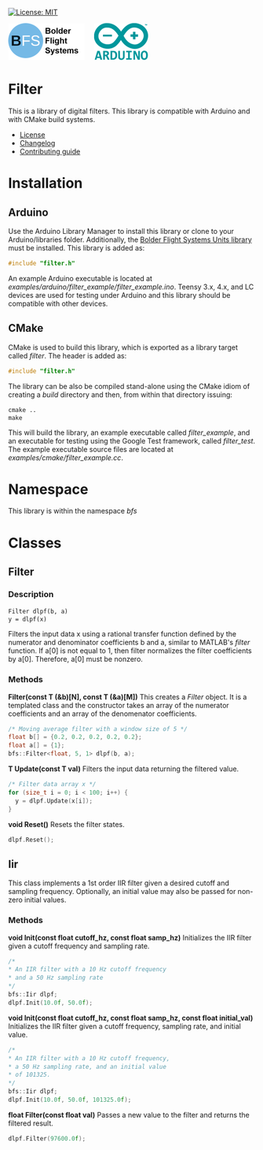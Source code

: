 [![License: MIT](https://img.shields.io/badge/License-MIT-yellow.svg)](https://opensource.org/licenses/MIT)

![Bolder Flight Systems Logo](img/logo-words_75.png) &nbsp; &nbsp; ![Arduino Logo](img/arduino_logo_75.png)

# Filter
This is a library of digital filters. This library is compatible with Arduino and with CMake build systems.
   * [License](LICENSE.md)
   * [Changelog](CHANGELOG.md)
   * [Contributing guide](CONTRIBUTING.md)

# Installation

## Arduino
Use the Arduino Library Manager to install this library or clone to your Arduino/libraries folder. Additionally, the [Bolder Flight Systems Units library](https://github.com/bolderflight/units) must be installed. This library is added as:

```C++
#include "filter.h"
```

An example Arduino executable is located at *examples/arduino/filter_example/filter_example.ino*. Teensy 3.x, 4.x, and LC devices are used for testing under Arduino and this library should be compatible with other devices.

## CMake
CMake is used to build this library, which is exported as a library target called *filter*. The header is added as:

```C++
#include "filter.h"
```

The library can be also be compiled stand-alone using the CMake idiom of creating a *build* directory and then, from within that directory issuing:

```
cmake ..
make
```

This will build the library, an example executable called *filter_example*, and an executable for testing using the Google Test framework, called *filter_test*. The example executable source files are located at *examples/cmake/filter_example.cc*.

# Namespace
This library is within the namespace *bfs*

# Classes

## Filter

### Description

```
Filter dlpf(b, a)
y = dlpf(x) 
```

Filters the input data x using a rational transfer function defined by the numerator and denominator coefficients b and a, similar to MATLAB's *filter* function. If a[0] is not equal to 1, then filter normalizes the filter coefficients by a[0]. Therefore, a[0] must be nonzero.

### Methods

**Filter(const T (&b)[N], const T (&a)[M])** This creates a *Filter* object. It is a templated class and the constructor takes an array of the numerator coefficients and an array of the denomenator coefficients.

```C++
/* Moving average filter with a window size of 5 */
float b[] = {0.2, 0.2, 0.2, 0.2, 0.2};
float a[] = {1};
bfs::Filter<float, 5, 1> dlpf(b, a);
```

**T Update(const T val)** Filters the input data returning the filtered value.

```C++
/* Filter data array x */
for (size_t i = 0; i < 100; i++) {
  y = dlpf.Update(x[i]);
}
```

**void Reset()** Resets the filter states.

```C++
dlpf.Reset();
```

## Iir

This class implements a 1st order IIR filter given a desired cutoff and sampling frequency. Optionally, an initial value may also be passed for non-zero initial values.

### Methods

**void Init(const float cutoff_hz, const float samp_hz)** Initializes the IIR filter given a cutoff frequency and sampling rate.

```C++
/*
* An IIR filter with a 10 Hz cutoff frequency
* and a 50 Hz sampling rate
*/
bfs::Iir dlpf;
dlpf.Init(10.0f, 50.0f);
```

**void Init(const float cutoff_hz, const float samp_hz, const float initial_val)** Initializes the IIR filter given a cutoff frequency, sampling rate, and initial value.

```C++
/*
* An IIR filter with a 10 Hz cutoff frequency,
* a 50 Hz sampling rate, and an initial value
* of 101325.
*/
bfs::Iir dlpf;
dlpf.Init(10.0f, 50.0f, 101325.0f);
```

**float Filter(const float val)** Passes a new value to the filter and returns the filtered result.

```C++
dlpf.Filter(97600.0f);
```
